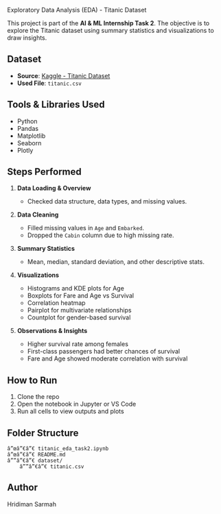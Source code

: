 Exploratory Data Analysis (EDA) - Titanic Dataset

This project is part of the **AI & ML Internship Task 2**. The objective is to explore the Titanic dataset using summary statistics and visualizations to draw insights.

## Dataset
- **Source**: [Kaggle - Titanic Dataset](https://www.kaggle.com/datasets/yasserh/titanic-dataset)
- **Used File**: `titanic.csv`

## Tools & Libraries Used
- Python
- Pandas
- Matplotlib
- Seaborn
- Plotly

## Steps Performed
1. **Data Loading & Overview**
   - Checked data structure, data types, and missing values.

2. **Data Cleaning**
   - Filled missing values in `Age` and `Embarked`.
   - Dropped the `Cabin` column due to high missing rate.

3. **Summary Statistics**
   - Mean, median, standard deviation, and other descriptive stats.

4. **Visualizations**
   - Histograms and KDE plots for Age
   - Boxplots for Fare and Age vs Survival
   - Correlation heatmap
   - Pairplot for multivariate relationships
   - Countplot for gender-based survival

5. **Observations & Insights**
   - Higher survival rate among females
   - First-class passengers had better chances of survival
   - Fare and Age showed moderate correlation with survival

## How to Run
1. Clone the repo
2. Open the notebook in Jupyter or VS Code
3. Run all cells to view outputs and plots

## Folder Structure
```
â”œâ”€â”€ titanic_eda_task2.ipynb
â”œâ”€â”€ README.md
â””â”€â”€ dataset/
    â””â”€â”€ titanic.csv
```

## Author
Hridiman Sarmah  

